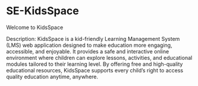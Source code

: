 # SE-KidsSpace

Welcome to KidsSpace

Description: KidsSpace is a kid-friendly Learning Management System (LMS) web application designed to make education more engaging, accessible, and enjoyable. It provides a safe and interactive online environment where children can explore lessons, activities, and educational modules tailored to their learning level. By offering free and high-quality educational resources, KidsSpace supports every child’s right to access quality education anytime, anywhere.
